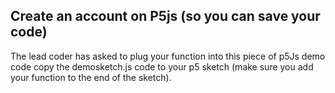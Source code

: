 ## Create an account on P5js (so you can save your code) 

The lead coder has asked to plug your function into this piece of p5Js demo code
copy the demosketch.js code to your p5 sketch (make sure you add your function to the end of the sketch). 
